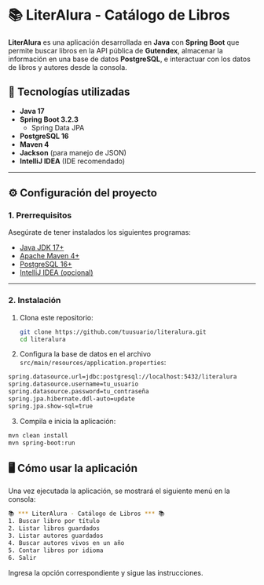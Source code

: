 # 📚 LiterAlura - Catálogo de Libros

**LiterAlura** es una aplicación desarrollada en **Java** con **Spring Boot** que permite buscar libros en la API pública de **Gutendex**, almacenar la información en una base de datos **PostgreSQL**, e interactuar con los datos de libros y autores desde la consola.

## 🚀 Tecnologías utilizadas

- **Java 17**  
- **Spring Boot 3.2.3**  
  - Spring Data JPA  
- **PostgreSQL 16**  
- **Maven 4**  
- **Jackson** (para manejo de JSON)  
- **IntelliJ IDEA** (IDE recomendado)  

---

## ⚙️ Configuración del proyecto

### 1. Prerrequisitos

Asegúrate de tener instalados los siguientes programas:

- [Java JDK 17+](https://www.oracle.com/java/technologies/javase/jdk17-archive-downloads.html)
- [Apache Maven 4+](https://maven.apache.org/download.cgi)
- [PostgreSQL 16+](https://www.postgresql.org/download/)
- [IntelliJ IDEA (opcional)](https://www.jetbrains.com/idea/download/)

---

### 2. Instalación

1. Clona este repositorio:
   ```bash
   git clone https://github.com/tuusuario/literalura.git
   cd literalura
   ```
2. Configura la base de datos en el archivo ```src/main/resources/application.properties```:
  ```bash
  spring.datasource.url=jdbc:postgresql://localhost:5432/literalura
  spring.datasource.username=tu_usuario
  spring.datasource.password=tu_contraseña
  spring.jpa.hibernate.ddl-auto=update
  spring.jpa.show-sql=true
  ```

3. Compila e inicia la aplicación:
  ```bash
  mvn clean install
  mvn spring-boot:run
  ```

## 🖥️ Cómo usar la aplicación

Una vez ejecutada la aplicación, se mostrará el siguiente menú en la consola:
  ```bash
📚 *** LiterAlura - Catálogo de Libros *** 📚
1. Buscar libro por título
2. Listar libros guardados
3. Listar autores guardados
4. Buscar autores vivos en un año
5. Contar libros por idioma
6. Salir
  ```
Ingresa la opción correspondiente y sigue las instrucciones.

